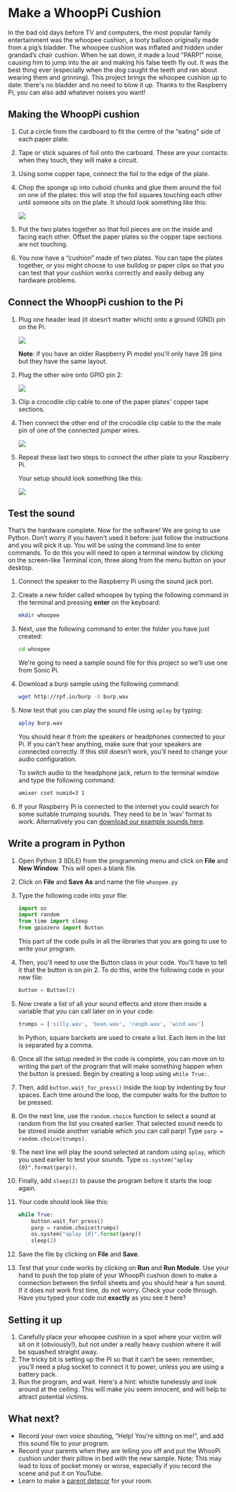 # Make a WhoopPi Cushion

In the bad old days before TV and computers, the most popular family entertainment was the whoopee cushion, a tooty balloon originally made from a pig’s bladder. The whoopee cushion was inflated and hidden under grandad’s chair cushion. When he sat down, it made a loud "PARP!" noise, causing him to jump into the air and making his false teeth fly out. It was the best thing ever (especially when the dog caught the teeth and ran about wearing them and grinning). This project brings the whoopee cushion up to date: there's no bladder and no need to blow it up. Thanks to the Raspberry Pi, you can also add whatever noises you want!

## Making the WhoopPi cushion
1. Cut a circle from the cardboard to fit the centre of the “eating” side of each paper plate. 
1. Tape or stick squares of foil onto the carboard. These are your contacts: when they touch, they will make a circuit.
1. Using some copper tape, connect the foil to the edge of the plate. 
1. Chop the sponge up into cuboid chunks and glue them around the foil on one of the plates: this will stop the foil squares touching each other until someone sits on the plate. It should look something like this:

	![](images/IMG_8753.JPG)

1. Put the two plates together so that foil pieces are on the inside and facing each other. Offset the paper plates so the copper tape sections are not touching. 
1. You now have a “cushion” made of two plates. You can tape the plates together, or you might choose to use bulldog or paper clips so that you can test that your cushion works correctly and easily debug any hardware problems.


## Connect the WhoopPi cushion to the Pi

1. Plug one header lead (it doesn’t matter which) onto a ground (GND) pin on the Pi:

	![](images/pi-gnd-connection.png)

	**Note**: if you have an older Raspberry Pi model you'll only have 26 pins but they have the same layout.

1. Plug the other wire onto GPIO pin 2:

	![](images/pi-gpio2-connection.png)

1. Clip a crocodile clip cable to one of the paper plates' copper tape sections.

1. Then connect the other end of the crocodile clip cable to the the male pin of one of the connected jumper wires. 

	![](images/croc-jumper.JPG)

1. Repeat these last two steps to connect the other plate to your Raspberry Pi.

	Your setup should look something like this:

	![](images/whoopi-config.JPG)
	

## Test the sound
That’s the hardware complete. Now for the software! We are going to use Python. Don’t worry if you haven't used it before: just follow the instructions and you will pick it up.
You will be using the command line to enter commands. To do this you will need to open a terminal window by clicking on the screen-like Terminal icon, three along from the menu button on your desktop. 

1. Connect the speaker to the Raspberry Pi using the sound jack port.
1. Create a new folder called whoopee by typing the following command in the terminal and pressing **enter** on the keyboard:

	```bash
    mkdir whoopee
    ```

1. Next, use the following command to enter the folder you have just created:

	``` bash
    cd whoopee
    ```
	We're going to need a sample sound file for this project so we'll use one from Sonic Pi.

1. Download a burp sample using the following command:

    ```bash
    wget http://rpf.io/burp -O burp.wav
    ```

1. Now test that you can play the sound file using `aplay` by typing:

	```bash
    aplay burp.wav
    ```
    
	You should hear it from the speakers or headphones connected to your Pi. If you can’t hear anything, make sure that your speakers are connected correctly. If this still doesn’t work, you'll need to change your audio configuration. 

	To switch audio to the headphone jack, return to the terminal window and type the following command:

	```bash
	amixer cset numid=3 1 
	```

1. If your Raspberry Pi is connected to the internet you could search for some suitable trumping sounds. They need to be in ‘wav’ format to work. Alternatively you can [download our example sounds here](http://rpf.io/farts).

## Write a program in Python

1. Open Python 3 (IDLE) from the programming menu and click on **File** and **New Window**. This will open a blank file. 
1. Click on **File** and **Save As** and name the file `whoopee.py`
1. Type the following code into your file:

	```python
	import os
	import random
	from time import sleep
	from gpiozero import Button
	```
	This part of the code pulls in all the libraries that you are going to use to write your program. 

1. Then, you'll need to use the Button class in your code. You'll have to tell it that the button is on pin 2. To do this, write the following code in your new file:

	```python
	button = Button(2)
	```

1. Now create a list of all your sound effects and store then inside a variable that you can call later on in your code:

	```python
	trumps = ['silly.wav', 'bean.wav', 'raspb.wav', 'wind.wav']
    ```
	In Python, square barckets are used to create a list. Each item in the list is separated by a comma. 

1. Once all the setup needed in the code is complete, you can move on to writing the part of the program that will make something happen when the button is pressed. Begin by creating a loop using `while True:`.
1. Then, add `button.wait_for_press()` inside the loop by indenting by four spaces. Each time around the loop, the computer waits for the button to be pressed.
1. On the next line, use the `random.choice` function to select a sound at random from the list you created earlier. That selected sound needs to be stored inside another variable which you can call parp! Type `parp = random.choice(trumps)`.
1. The next line will play the sound selected at random using `aplay`, which you used earlier to test your sounds. Type `os.system("aplay {0}".format(parp))`.
1. Finally, add `sleep(2)` to pause the program before it starts the loop again. 
1. Your code should look like this:
 
	```python
	while True:
        button.wait_for_press()
        parp = random.choice(trumps)
        os.system("aplay {0}".format(parp))
        sleep(2)
	```

1. Save the file by clicking on **File** and **Save**.

1. Test that your code works by clicking on **Run** and **Run Module**. Use your hand to push the top plate of your WhoopPi cushion down to make a connection between the tinfoil sheets and you should hear a fun sound. If it does not work first time, do not worry. Check your code through. Have you typed your code out **exactly** as you see it here?

## Setting it up

1. Carefully place your whoopee cushion in a spot where your victim will sit on it (obviously!), but not under a really heavy cushion where it will be squashed straight away. 
1. The tricky bit is setting up the Pi so that it can’t be seen: remember, you’ll need a plug socket to connect it to power, unless you are using a battery pack.
1. Run the program, and wait. Here's a hint: whistle tunelessly and look around at the ceiling. This will make you seem innocent, and will help to attract potential victims.

## What next?
- Record your own voice shouting, “Help! You’re sitting on me!”, and add this sound file to your program. 
- Record your parents when they are telling you off and put the WhooPi cushion under their pillow in bed with the new sample. Note: This may lead to loss of pocket money or worse, especially if you record the scene and put it on YouTube.
- Learn to make a [parent detecor](https://www.raspberrypi.org/learning/parent-detector/) for your room. 
